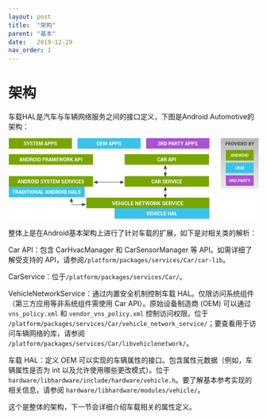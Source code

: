 ```yaml
---
layout: post
title:  "架构"
parent: "基本"
date:   2019-12-29
nav_order: 1
---
```


# 架构

车载HAL是汽车与车辆网络服务之间的接口定义，下图是Android Automotive的架构：

![](/assets/images/vehicle_hal_arch.png)

整体上是在Android基本架构上进行了针对车载的扩展，如下是对相关类的解析：

Car API：包含 CarHvacManager 和 CarSensorManager 等 API。如需详细了解受支持的 API，请参阅`/platform/packages/services/Car/car-lib`。

CarService：位于`/platform/packages/services/Car/`。

VehicleNetworkService：通过内置安全机制控制车载 HAL。仅限访问系统组件（第三方应用等非系统组件需使用 Car API）。原始设备制造商 (OEM) 可以通过 `vns_policy.xml` 和 `vendor_vns_policy.xml` 控制访问权限。位于 `/platform/packages/services/Car/vehicle_network_service/`；要查看用于访问车辆网络的库，请参阅 `/platform/packages/services/Car/libvehiclenetwork/`。

车载 HAL：定义 OEM 可以实现的车辆属性的接口。包含属性元数据（例如，车辆属性是否为 int 以及允许使用哪些更改模式）。位于 `hardware/libhardware/include/hardware/vehicle.h`。要了解基本参考实现的相关信息，请参阅 `hardware/libhardware/modules/vehicle/`。

这个是整体的架构，下一节会详细介绍车载相关的属性定义。